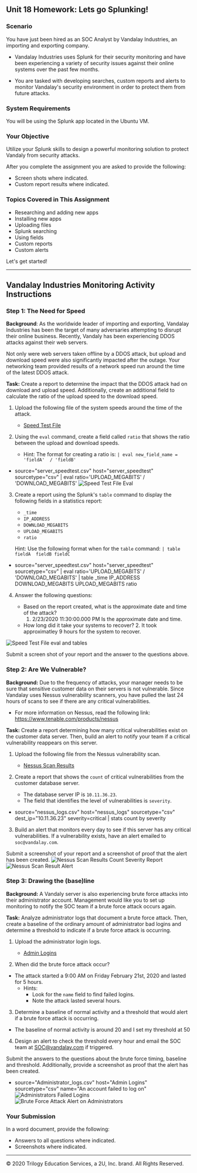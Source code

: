 ## Unit 18 Homework: Lets go Splunking!

### Scenario

You have just been hired as an SOC Analyst by Vandalay Industries, an importing and exporting company.
 
- Vandalay Industries uses Splunk for their security monitoring and have been experiencing a variety of security issues against their online systems over the past few months. 
 
- You are tasked with developing searches, custom reports and alerts to monitor Vandalay's security environment in order to protect them from future attacks.


### System Requirements 

You will be using the Splunk app located in the Ubuntu VM.


### Your Objective 

Utilize your Splunk skills to design a powerful monitoring solution to protect Vandaly from security attacks.

After you complete the assignment you are asked to provide the following:

- Screen shots where indicated.
- Custom report results where indicated.

### Topics Covered in This Assignment

- Researching and adding new apps
- Installing new apps
- Uploading files
- Splunk searching
- Using fields
- Custom reports
- Custom alerts

Let's get started!

---

## Vandalay Industries Monitoring Activity Instructions


### Step 1: The Need for Speed 

**Background**: As the worldwide leader of importing and exporting, Vandalay Industries has been the target of many adversaries attempting to disrupt their online business. Recently, Vandaly has been experiencing DDOS attacks against their web servers.

Not only were web servers taken offline by a DDOS attack, but upload and download speed were also significantly impacted after the outage. Your networking team provided results of a network speed run around the time of the latest DDOS attack.

**Task:** Create a report to determine the impact that the DDOS attack had on download and upload speed. Additionally, create an additional field to calculate the ratio of the upload speed to the download speed.


1.  Upload the following file of the system speeds around the time of the attack.
    - [Speed Test File](resources/server_speedtest.csv)

2. Using the `eval` command, create a field called `ratio` that shows the ratio between the upload and download speeds.
   - Hint: The format for creating a ratio is: `| eval new_field_name = 'fieldA'  / 'fieldB'`
- source="server_speedtest.csv" host="server_speedtest" sourcetype="csv" | eval ratio='UPLOAD_MEGABITS' / 'DOWNLOAD_MEGABITS'
![Speed Test File Eval](https://user-images.githubusercontent.com/90003359/151040129-e48307dd-aa0c-4a4c-b4c0-b04db9b0d2db.png)

3. Create a report using the Splunk's `table` command to display the following fields in a statistics report:
    - `_time`
    - `IP_ADDRESS`
    - `DOWNLOAD_MEGABITS`
    - `UPLOAD_MEGABITS`
    - `ratio`
  
   Hint: Use the following format when for the `table` command: `| table fieldA  fieldB fieldC`
- source="server_speedtest.csv" host="server_speedtest" sourcetype="csv" | eval ratio='UPLOAD_MEGABITS' / 'DOWNLOAD_MEGABITS' | table _time IP_ADDRESS DOWNLOAD_MEGABITS UPLOAD_MEGABITS ratio
4. Answer the following questions:

    - Based on the report created, what is the approximate date and time of the attack? 
      1. 2/23/2020 11:30:00.000 PM Is the approximate date and time.
    - How long did it take your systems to recover?
      2. It took approximatley 9 hours for the system to recover.
      
![Speed Test File eval and tables](https://user-images.githubusercontent.com/90003359/151040190-2f5690a9-95f9-4fd9-b1c5-ed62371262a9.png)

Submit a screen shot of your report and the answer to the questions above.
 
### Step 2: Are We Vulnerable? 

**Background:**  Due to the frequency of attacks, your manager needs to be sure that sensitive customer data on their servers is not vulnerable. Since Vandalay uses Nessus vulnerability scanners, you have pulled the last 24 hours of scans to see if there are any critical vulnerabilities.

  - For more information on Nessus, read the following link: https://www.tenable.com/products/nessus

**Task:** Create a report determining how many critical vulnerabilities exist on the customer data server. Then, build an alert to notify your team if a critical vulnerability reappears on this server.

1. Upload the following file from the Nessus vulnerability scan.
   - [Nessus Scan Results](resources/nessus_logs.csv)

2. Create a report that shows the `count` of critical vulnerabilities from the customer database server.
   - The database server IP is `10.11.36.23`.
   - The field that identifies the level of vulnerabilities is `severity`.
- source="nessus_logs.csv" host="nessus_logs" sourcetype="csv" dest_ip="10.11.36.23" severity=critical | stats count by severity      
3. Build an alert that monitors every day to see if this server has any critical vulnerabilities. If a vulnerability exists, have an alert emailed to `soc@vandalay.com`.

Submit a screenshot of your report and a screenshot of proof that the alert has been created.
![Nessus Scan Results Count Severity Report](https://user-images.githubusercontent.com/90003359/151046762-51dab79d-81f4-40b8-bb28-b64e09a0813a.png)
![Nessus Scan Result Alert](https://user-images.githubusercontent.com/90003359/151046796-3fc50f99-f1c7-4bbc-8353-0d10de0282e5.png)


### Step 3: Drawing the (base)line

**Background:**  A Vandaly server is also experiencing brute force attacks into their administrator account. Management would like you to set up monitoring to notify the SOC team if a brute force attack occurs again.


**Task:** Analyze administrator logs that document a brute force attack. Then, create a baseline of the ordinary amount of administrator bad logins and determine a threshold to indicate if a brute force attack is occurring.

1. Upload the administrator login logs.
   - [Admin Logins](resources/Administrator_logs.csv)

2. When did the brute force attack occur?
- The attack started a 9:00 AM on Friday February 21st, 2020 and lasted for 5 hours.
   - Hints:
     - Look for the `name` field to find failed logins.
     - Note the attack lasted several hours.

      
3. Determine a baseline of normal activity and a threshold that would alert if a brute force attack is occurring.
- The baseline of normal activity is around 20 and I set my threshold at 50

4. Design an alert to check the threshold every hour and email the SOC team at SOC@vandalay.com if triggered. 

Submit the answers to the questions about the brute force timing, baseline and threshold. Additionally, provide a screenshot as proof that the alert has been created.
 - source="Administrator_logs.csv" host="Admin Logins" sourcetype="csv" name="An account failed to log on"
 ![Administrators Failed Logins](https://user-images.githubusercontent.com/90003359/151052312-988f461f-1ded-40e2-9a7e-174810e2d564.png)
 ![Brute Force Attack Alert on Administrators](https://user-images.githubusercontent.com/90003359/151052341-29071121-d013-41d3-9fb6-729a9687d315.png)

### Your Submission
  
In a word document, provide the following:
  - Answers to all questions where indicated. 
  - Screenshots where indicated.

---

© 2020 Trilogy Education Services, a 2U, Inc. brand. All Rights Reserved.
